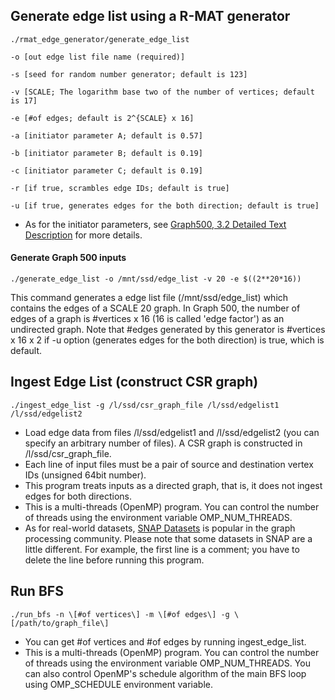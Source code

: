 ## Generate edge list using a R-MAT generator
```
./rmat_edge_generator/generate_edge_list

-o [out edge list file name (required)]

-s [seed for random number generator; default is 123]

-v [SCALE; The logarithm base two of the number of vertices; default is 17]

-e [#of edges; default is 2^{SCALE} x 16]

-a [initiator parameter A; default is 0.57]

-b [initiator parameter B; default is 0.19]

-c [initiator parameter C; default is 0.19]

-r [if true, scrambles edge IDs; default is true]

-u [if true, generates edges for the both direction; default is true]
```

* As for the initiator parameters,
see [Graph500, 3.2 Detailed Text Description](https://graph500.org/?page_id=12#sec-3_2) for more details.

#### Generate Graph 500 inputs
```
./generate_edge_list -o /mnt/ssd/edge_list -v 20 -e $((2**20*16))
````
This command generates a edge list file (/mnt/ssd/edge_list) which contains the edges of a SCALE 20 graph.
In Graph 500, the number of edges of a graph is #vertices x 16 (16 is called 'edge factor') as an undirected graph.
Note that #edges generated by this generator is #vertices x 16 x 2 if -u option (generates edges for the both direction) is true, which is default.

## Ingest Edge List (construct CSR graph)
```
./ingest_edge_list -g /l/ssd/csr_graph_file /l/ssd/edgelist1 /l/ssd/edgelist2
```

* Load edge data from files /l/ssd/edgelist1 and /l/ssd/edgelist2 (you can specify an arbitrary number of files).
A CSR graph is constructed in /l/ssd/csr_graph_file.
* Each line of input files must be a pair of source and destination vertex IDs (unsigned 64bit number).
* This program treats inputs as a directed graph, that is, it does not ingest edges for both directions.
* This is a multi-threads (OpenMP) program.
You can control the number of threads using the environment variable OMP_NUM_THREADS.
* As for real-world datasets, [SNAP Datasets](http://snap.stanford.edu/data/index.html) is popular in the graph processing community.
Please note that some datasets in SNAP are a little different.
For example, the first line is a comment; you have to delete the line before running this program.

## Run BFS
```
./run_bfs -n \[#of vertices\] -m \[#of edges\] -g \[/path/to/graph_file\]
```

* You can get #of vertices and #of edges by running ingest_edge_list.
* This is a multi-threads (OpenMP) program.
You can control the number of threads using the environment variable OMP_NUM_THREADS.
You can also control OpenMP's schedule algorithm of the main BFS loop using OMP_SCHEDULE environment variable.
